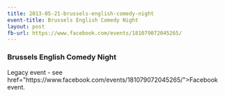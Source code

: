 ```yaml
---
title: 2013-05-21-brussels-english-comedy-night
event-title: Brussels English Comedy Night
layout: post
fb-url: https://www.facebook.com/events/181079072045265/
---
```

<h3>Brussels English Comedy Night</h3>
Legacy event - see <a> href="https://www.facebook.com/events/181079072045265/">Facebook event</a>.